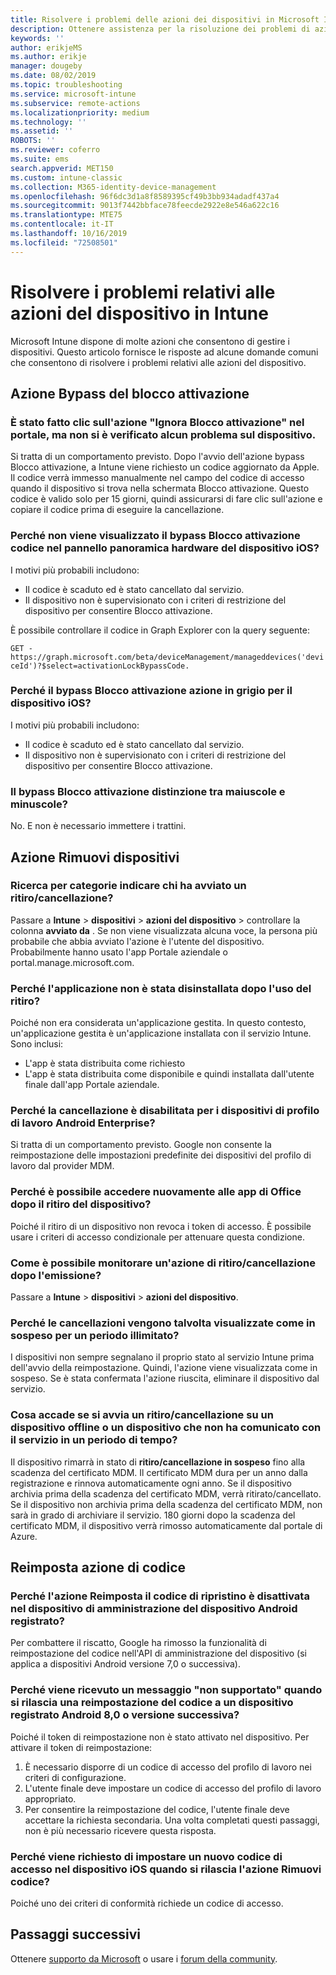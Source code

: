 ```yaml
---
title: Risolvere i problemi delle azioni dei dispositivi in Microsoft Intune - Azure | Microsoft Docs
description: Ottenere assistenza per la risoluzione dei problemi di azione del dispositivo.
keywords: ''
author: erikjeMS
ms.author: erikje
manager: dougeby
ms.date: 08/02/2019
ms.topic: troubleshooting
ms.service: microsoft-intune
ms.subservice: remote-actions
ms.localizationpriority: medium
ms.technology: ''
ms.assetid: ''
ROBOTS: ''
ms.reviewer: coferro
ms.suite: ems
search.appverid: MET150
ms.custom: intune-classic
ms.collection: M365-identity-device-management
ms.openlocfilehash: 96f6dc3d1a8f8589395cf49b3bb934adadf437a4
ms.sourcegitcommit: 9013f7442bbface78feecde2922e8e546a622c16
ms.translationtype: MTE75
ms.contentlocale: it-IT
ms.lasthandoff: 10/16/2019
ms.locfileid: "72508501"
---
```

# <a name="troubleshoot-device-actions-in-intune"></a>Risolvere i problemi relativi alle azioni del dispositivo in Intune

Microsoft Intune dispone di molte azioni che consentono di gestire i dispositivi. Questo articolo fornisce le risposte ad alcune domande comuni che consentono di risolvere i problemi relativi alle azioni del dispositivo.

## <a name="bypass-activation-lock-action"></a>Azione Bypass del blocco attivazione

### <a name="i-clicked-the-bypass-activation-lock-action-in-the-portal-but-nothing-happened-on-the-device"></a>È stato fatto clic sull'azione "Ignora Blocco attivazione" nel portale, ma non si è verificato alcun problema sul dispositivo.
Si tratta di un comportamento previsto. Dopo l'avvio dell'azione bypass Blocco attivazione, a Intune viene richiesto un codice aggiornato da Apple. Il codice verrà immesso manualmente nel campo del codice di accesso quando il dispositivo si trova nella schermata Blocco attivazione. Questo codice è valido solo per 15 giorni, quindi assicurarsi di fare clic sull'azione e copiare il codice prima di eseguire la cancellazione.

### <a name="why-dont-i-see-the-bypass-activation-lock-code-in-the-hardware-overview-blade-of-my-ios-device"></a>Perché non viene visualizzato il bypass Blocco attivazione codice nel pannello panoramica hardware del dispositivo iOS?
I motivi più probabili includono:
- Il codice è scaduto ed è stato cancellato dal servizio.
- Il dispositivo non è supervisionato con i criteri di restrizione del dispositivo per consentire Blocco attivazione.

È possibile controllare il codice in Graph Explorer con la query seguente:

```GET - https://graph.microsoft.com/beta/deviceManagement/manageddevices('deviceId')?$select=activationLockBypassCode.```

### <a name="why-is-the-bypass-activation-lock-action-greyed-out-for-my-ios-device"></a>Perché il bypass Blocco attivazione azione in grigio per il dispositivo iOS?
I motivi più probabili includono: 
- Il codice è scaduto ed è stato cancellato dal servizio.
- Il dispositivo non è supervisionato con i criteri di restrizione del dispositivo per consentire Blocco attivazione.

### <a name="is-the-bypass-activation-lock-code-case-sensitive"></a>Il bypass Blocco attivazione distinzione tra maiuscole e minuscole?
No. E non è necessario immettere i trattini.

## <a name="remove-devices-action"></a>Azione Rimuovi dispositivi

### <a name="how-do-i-tell-who-started-a-retirewipe"></a>Ricerca per categorie indicare chi ha avviato un ritiro/cancellazione?
Passare a **Intune**  > **dispositivi**  > **azioni del dispositivo** > controllare la colonna **avviato da** .
Se non viene visualizzata alcuna voce, la persona più probabile che abbia avviato l'azione è l'utente del dispositivo. Probabilmente hanno usato l'app Portale aziendale o portal.manage.microsoft.com.

### <a name="why-wasnt-my-application-uninstalled-after-using-retire"></a>Perché l'applicazione non è stata disinstallata dopo l'uso del ritiro?
Poiché non era considerata un'applicazione gestita. In questo contesto, un'applicazione gestita è un'applicazione installata con il servizio Intune. Sono inclusi:
- L'app è stata distribuita come richiesto
- L'app è stata distribuita come disponibile e quindi installata dall'utente finale dall'app Portale aziendale.

### <a name="why-is-wipe-grayed-out-for-android-enterprise-work-profile-devices"></a>Perché la cancellazione è disabilitata per i dispositivi di profilo di lavoro Android Enterprise?
Si tratta di un comportamento previsto. Google non consente la reimpostazione delle impostazioni predefinite dei dispositivi del profilo di lavoro dal provider MDM.

### <a name="why-can-i-sign-back-into-my-office-apps-after-my-device-was-retired"></a>Perché è possibile accedere nuovamente alle app di Office dopo il ritiro del dispositivo?
Poiché il ritiro di un dispositivo non revoca i token di accesso. È possibile usare i criteri di accesso condizionale per attenuare questa condizione.

### <a name="how-can-i-monitor-a-retirewipe-action-after-it-was-issued"></a>Come è possibile monitorare un'azione di ritiro/cancellazione dopo l'emissione?
Passare a **Intune**  > **dispositivi**  > **azioni del dispositivo**.

### <a name="why-do-wipes-sometimes-show-as-pending-indefinitely"></a>Perché le cancellazioni vengono talvolta visualizzate come in sospeso per un periodo illimitato?
I dispositivi non sempre segnalano il proprio stato al servizio Intune prima dell'avvio della reimpostazione. Quindi, l'azione viene visualizzata come in sospeso. Se è stata confermata l'azione riuscita, eliminare il dispositivo dal servizio.

### <a name="what-happens-if-i-start-a-retirewipe-on-an-offline-device-or-a-device-that-hasnt-communicated-with-the-service-in-a-while"></a>Cosa accade se si avvia un ritiro/cancellazione su un dispositivo offline o un dispositivo che non ha comunicato con il servizio in un periodo di tempo?
Il dispositivo rimarrà in stato di **ritiro/cancellazione in sospeso** fino alla scadenza del certificato MDM. Il certificato MDM dura per un anno dalla registrazione e rinnova automaticamente ogni anno. Se il dispositivo archivia prima della scadenza del certificato MDM, verrà ritirato/cancellato. Se il dispositivo non archivia prima della scadenza del certificato MDM, non sarà in grado di archiviare il servizio. 180 giorni dopo la scadenza del certificato MDM, il dispositivo verrà rimosso automaticamente dal portale di Azure.


## <a name="reset-passcode-action"></a>Reimposta azione di codice

### <a name="why-is-the-reset-passcode-action-greyed-out-on-my-android-device-admin-enrolled-device"></a>Perché l'azione Reimposta il codice di ripristino è disattivata nel dispositivo di amministrazione del dispositivo Android registrato?
Per combattere il riscatto, Google ha rimosso la funzionalità di reimpostazione del codice nell'API di amministrazione del dispositivo (si applica a dispositivi Android versione 7,0 o successiva).

### <a name="why-do-i-get-a-not-supported-message-when-i-issue-a-passcode-reset-to-my-android-80-or-later-work-profile-enrolled-device"></a>Perché viene ricevuto un messaggio "non supportato" quando si rilascia una reimpostazione del codice a un dispositivo registrato Android 8,0 o versione successiva?
Poiché il token di reimpostazione non è stato attivato nel dispositivo. Per attivare il token di reimpostazione:
1. È necessario disporre di un codice di accesso del profilo di lavoro nei criteri di configurazione.
2. L'utente finale deve impostare un codice di accesso del profilo di lavoro appropriato.
3. Per consentire la reimpostazione del codice, l'utente finale deve accettare la richiesta secondaria.
Una volta completati questi passaggi, non è più necessario ricevere questa risposta.

### <a name="why-am-i-prompted-to-set-a-new-passcode-on-my-ios-device-when-i-issue-the-remove-passcode-action"></a>Perché viene richiesto di impostare un nuovo codice di accesso nel dispositivo iOS quando si rilascia l'azione Rimuovi codice?
Poiché uno dei criteri di conformità richiede un codice di accesso.

## <a name="next-steps"></a>Passaggi successivi

Ottenere [supporto da Microsoft](../fundamentals/get-support.md) o usare i [forum della community](https://social.technet.microsoft.com/Forums/en-US/home?category=microsoftintune).
